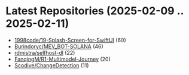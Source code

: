 # Latest Repositories (2025-02-09 .. 2025-02-11)

- [1998code/19-Splash-Screen-for-SwiftUI](https://github.com/1998code/19-Splash-Screen-for-SwiftUI) (60)
- [Burindoryc/MEV_BOT-SOLANA](https://github.com/Burindoryc/MEV_BOT-SOLANA) (46)
- [rdmistra/selfhost-dl](https://github.com/rdmistra/selfhost-dl) (22)
- [FanqingM/R1-Multimodel-Journey](https://github.com/FanqingM/R1-Multimodel-Journey) (20)
- [Scodive/ChangeDetection](https://github.com/Scodive/ChangeDetection) (11)
